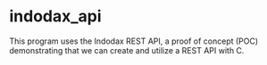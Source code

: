 # indodax_api
This program uses the Indodax REST API, a proof of concept (POC) demonstrating that we can create and utilize a REST API with C.
